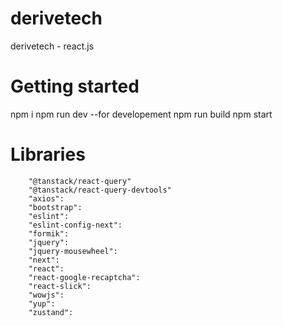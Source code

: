 # derivetech
derivetech - react.js

# Getting started

npm i
npm run dev --for developement
npm run build
npm start

# Libraries

        "@tanstack/react-query"
        "@tanstack/react-query-devtools"
        "axios": 
        "bootstrap":
        "eslint":
        "eslint-config-next": 
        "formik":
        "jquery": 
        "jquery-mousewheel": 
        "next": 
        "react":
        "react-google-recaptcha":
        "react-slick": 
        "wowjs": 
        "yup": 
        "zustand":


